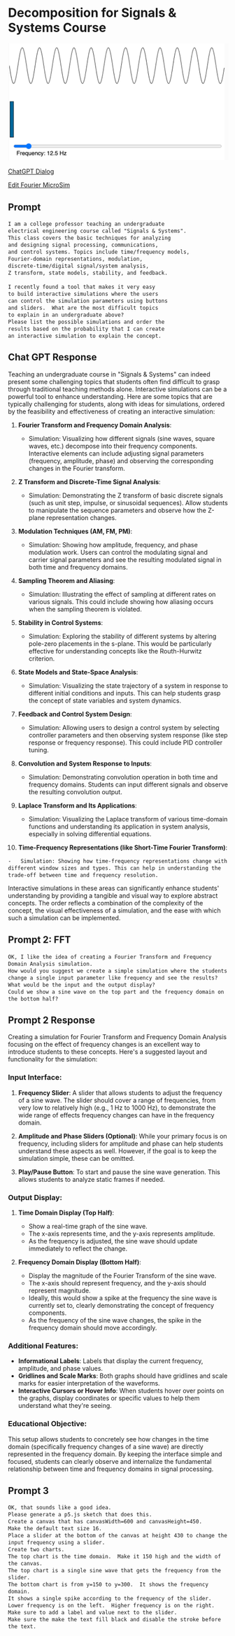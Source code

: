 # Decomposition for Signals & Systems Course

![](../sims/fourier/fourier.png)

[ChatGPT Dialog](https://chat.openai.com/share/aa265d2a-04ea-4b96-bd0c-fd90afff7e49)

[Edit Fourier MicroSim](https://editor.p5js.org/dmccreary/sketches/wYldHNZnJ)

## Prompt

```linenums="0"
I am a college professor teaching an undergraduate
electrical engineering course called "Signals & Systems".
This class covers the basic techniques for analyzing
and designing signal processing, communications,
and control systems. Topics include time/frequency models,
Fourier-domain representations, modulation,
discrete-time/digital signal/system analysis,
Z transform, state models, stability, and feedback. 

I recently found a tool that makes it very easy
to build interactive simulations where the users
can control the simulation parameters using buttons
and sliders.  What are the most difficult topics
to explain in an undergraduate above?
Please list the possible simulations and order the
results based on the probability that I can create
an interactive simulation to explain the concept.
```

## Chat GPT Response

Teaching an undergraduate course in "Signals & Systems" can indeed present some challenging topics that students often find difficult to grasp through traditional teaching methods alone. Interactive simulations can be a powerful tool to enhance understanding. Here are some topics that are typically challenging for students, along with ideas for simulations, ordered by the feasibility and effectiveness of creating an interactive simulation:

1.  **Fourier Transform and Frequency Domain Analysis**:

    -   Simulation: Visualizing how different signals (sine waves, square waves, etc.) decompose into their frequency components. Interactive elements can include adjusting signal parameters (frequency, amplitude, phase) and observing the corresponding changes in the Fourier transform.
2.  **Z Transform and Discrete-Time Signal Analysis**:

    -   Simulation: Demonstrating the Z transform of basic discrete signals (such as unit step, impulse, or sinusoidal sequences). Allow students to manipulate the sequence parameters and observe how the Z-plane representation changes.
3.  **Modulation Techniques (AM, FM, PM)**:

    -   Simulation: Showing how amplitude, frequency, and phase modulation work. Users can control the modulating signal and carrier signal parameters and see the resulting modulated signal in both time and frequency domains.
4.  **Sampling Theorem and Aliasing**:

    -   Simulation: Illustrating the effect of sampling at different rates on various signals. This could include showing how aliasing occurs when the sampling theorem is violated.
5.  **Stability in Control Systems**:

    -   Simulation: Exploring the stability of different systems by altering pole-zero placements in the s-plane. This would be particularly effective for understanding concepts like the Routh-Hurwitz criterion.
6.  **State Models and State-Space Analysis**:

    -   Simulation: Visualizing the state trajectory of a system in response to different initial conditions and inputs. This can help students grasp the concept of state variables and system dynamics.
7.  **Feedback and Control System Design**:

    -   Simulation: Allowing users to design a control system by selecting controller parameters and then observing system response (like step response or frequency response). This could include PID controller tuning.
8.  **Convolution and System Response to Inputs**:

    -   Simulation: Demonstrating convolution operation in both time and frequency domains. Students can input different signals and observe the resulting convolution output.
9.  **Laplace Transform and Its Applications**:

    -   Simulation: Visualizing the Laplace transform of various time-domain functions and understanding its application in system analysis, especially in solving differential equations.
10.  **Time-Frequency Representations (like Short-Time Fourier Transform)**:

    -   Simulation: Showing how time-frequency representations change with different window sizes and types. This can help in understanding the trade-off between time and frequency resolution.

Interactive simulations in these areas can significantly enhance students' understanding by providing a tangible and visual way to explore abstract concepts. The order reflects a combination of the complexity of the concept, the visual effectiveness of a simulation, and the ease with which such a simulation can be implemented.

## Prompt 2: FFT

```
OK, I like the idea of creating a Fourier Transform and Frequency Domain Analysis simulation.
How would you suggest we create a simple simulation where the students change a single input parameter like frequency and see the results?  What would be the input and the output display?
Could we show a sine wave on the top part and the frequency domain on the bottom half?
```

## Prompt 2 Response

Creating a simulation for Fourier Transform and Frequency Domain Analysis focusing on the effect of frequency changes is an excellent way to introduce students to these concepts. Here's a suggested layout and functionality for the simulation:

### Input Interface:

1.  **Frequency Slider**: A slider that allows students to adjust the frequency of a sine wave. The slider should cover a range of frequencies, from very low to relatively high (e.g., 1 Hz to 1000 Hz), to demonstrate the wide range of effects frequency changes can have in the frequency domain.

2.  **Amplitude and Phase Sliders (Optional)**: While your primary focus is on frequency, including sliders for amplitude and phase can help students understand these aspects as well. However, if the goal is to keep the simulation simple, these can be omitted.

3.  **Play/Pause Button**: To start and pause the sine wave generation. This allows students to analyze static frames if needed.

### Output Display:

1.  **Time Domain Display (Top Half)**:

    -   Show a real-time graph of the sine wave.
    -   The x-axis represents time, and the y-axis represents amplitude.
    -   As the frequency is adjusted, the sine wave should update immediately to reflect the change.
2.  **Frequency Domain Display (Bottom Half)**:

    -   Display the magnitude of the Fourier Transform of the sine wave.
    -   The x-axis should represent frequency, and the y-axis should represent magnitude.
    -   Ideally, this would show a spike at the frequency the sine wave is currently set to, clearly demonstrating the concept of frequency components.
    -   As the frequency of the sine wave changes, the spike in the frequency domain should move accordingly.

### Additional Features:

-   **Informational Labels**: Labels that display the current frequency, amplitude, and phase values.
-   **Gridlines and Scale Marks**: Both graphs should have gridlines and scale marks for easier interpretation of the waveforms.
-   **Interactive Cursors or Hover Info**: When students hover over points on the graphs, display coordinates or specific values to help them understand what they're seeing.

### Educational Objective:

This setup allows students to concretely see how changes in the time domain (specifically frequency changes of a sine wave) are directly represented in the frequency domain. By keeping the interface simple and focused, students can clearly observe and internalize the fundamental relationship between time and frequency domains in signal processing.

## Prompt 3

```linenums="0"
OK, that sounds like a good idea.
Please generate a p5.js sketch that does this.
Create a canvas that has canvasWidth=600 and canvasHeight=450.
Make the default text size 16.
Place a slider at the bottom of the canvas at height 430 to change the input frequency using a slider.
Create two charts.  
The top chart is the time domain.  Make it 150 high and the width of the canvas.
The top chart is a single sine wave that gets the frequency from the slider.
The bottom chart is from y=150 to y=300.  It shows the frequency domain.
It shows a single spike according to the frequency of the slider.
Lower frequency is on the left.  Higher frequency is on the right.
Make sure to add a label and value next to the slider.
Make sure the make the text fill black and disable the stroke before
the text.
```